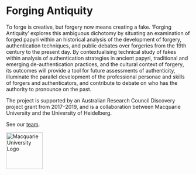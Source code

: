 # Forging Antiquity

To forge is creative, but forgery now means creating a fake. ‘Forging Antiquity’ explores this ambiguous dichotomy by situating an examination of forged papyri within an historical analysis of the development of forgery, authentication techniques, and public debates over forgeries from the 19th century to the present day. By contextualising technical study of fakes within analysis of authentication strategies in ancient papyri, traditional and emerging de-authentication practices, and the cultural context of forgery, its outcomes will provide a tool for future assessments of authenticity, illuminate the parallel development of the professional personae and skills of forgers and authenticators, and contribute to debate on who has the authority to pronounce on the past.

The project is supported by an Australian Research Council Discovery project grant from 2017–2019, and is a collaboration between Macquarie University and the University of Heidelberg.

See our [team](/team.html).


<div>
<span>
<img src="https://webresources.mq.edu.au/newsroom/wp-content/uploads/2015/04/MQ_MAS_VER_RGB_POS.png" style="height:100px"/ alt="Macquarie University Logo"/>
</span>
</div>
